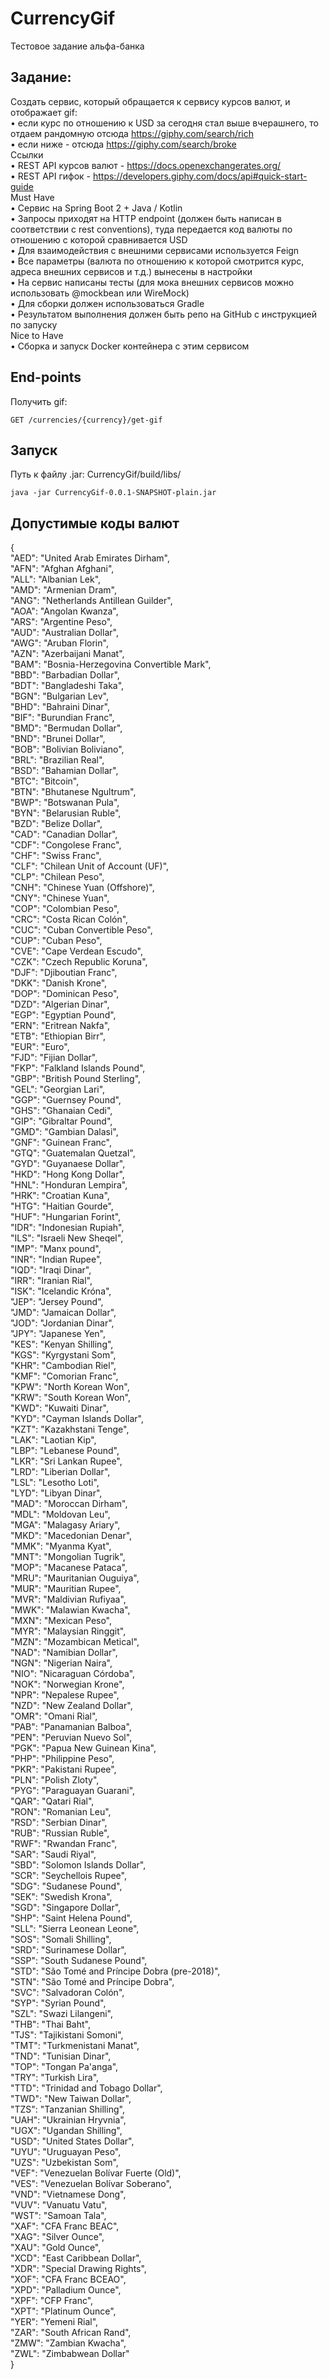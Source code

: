 # CurrencyGif  
Тестовое задание альфа-банка  
## Задание:  
Создать сервис, который обращается к сервису курсов валют, и отображает gif:  
• если курс по отношению к USD за сегодня стал выше вчерашнего, то отдаем рандомную отсюда https://giphy.com/search/rich  
• если ниже - отсюда https://giphy.com/search/broke  
Ссылки  
• REST API курсов валют - https://docs.openexchangerates.org/  
• REST API гифок - https://developers.giphy.com/docs/api#quick-start-guide  
Must Have  
• Сервис на Spring Boot 2 + Java / Kotlin  
• Запросы приходят на HTTP endpoint (должен быть написан в соответствии с rest conventions), туда передается код валюты по отношению с которой сравнивается USD  
• Для взаимодействия с внешними сервисами используется Feign  
• Все параметры (валюта по отношению к которой смотрится курс, адреса внешних сервисов и т.д.) вынесены в настройки  
• На сервис написаны тесты (для мока внешних сервисов можно использовать @mockbean или WireMock)  
• Для сборки должен использоваться Gradle  
• Результатом выполнения должен быть репо на GitHub с инструкцией по запуску  
Nice to Have  
• Сборка и запуск Docker контейнера с этим сервисом  
## End-points  
Получить gif:  

    GET /currencies/{currency}/get-gif  
## Запуск  
Путь к файлу .jar: CurrencyGif/build/libs/  

    java -jar CurrencyGif-0.0.1-SNAPSHOT-plain.jar
## Допустимые коды валют  
{  
  "AED": "United Arab Emirates Dirham",  
  "AFN": "Afghan Afghani",  
  "ALL": "Albanian Lek",  
  "AMD": "Armenian Dram",  
  "ANG": "Netherlands Antillean Guilder",  
  "AOA": "Angolan Kwanza",  
  "ARS": "Argentine Peso",  
  "AUD": "Australian Dollar",  
  "AWG": "Aruban Florin",  
  "AZN": "Azerbaijani Manat",  
  "BAM": "Bosnia-Herzegovina Convertible Mark",  
  "BBD": "Barbadian Dollar",  
  "BDT": "Bangladeshi Taka",  
  "BGN": "Bulgarian Lev",  
  "BHD": "Bahraini Dinar",  
  "BIF": "Burundian Franc",  
  "BMD": "Bermudan Dollar",  
  "BND": "Brunei Dollar",  
  "BOB": "Bolivian Boliviano",  
  "BRL": "Brazilian Real",  
  "BSD": "Bahamian Dollar",  
  "BTC": "Bitcoin",  
  "BTN": "Bhutanese Ngultrum",  
  "BWP": "Botswanan Pula",  
  "BYN": "Belarusian Ruble",  
  "BZD": "Belize Dollar",  
  "CAD": "Canadian Dollar",  
  "CDF": "Congolese Franc",  
  "CHF": "Swiss Franc",  
  "CLF": "Chilean Unit of Account (UF)",  
  "CLP": "Chilean Peso",  
  "CNH": "Chinese Yuan (Offshore)",  
  "CNY": "Chinese Yuan",  
  "COP": "Colombian Peso",  
  "CRC": "Costa Rican Colón",  
  "CUC": "Cuban Convertible Peso",  
  "CUP": "Cuban Peso",  
  "CVE": "Cape Verdean Escudo",  
  "CZK": "Czech Republic Koruna",  
  "DJF": "Djiboutian Franc",  
  "DKK": "Danish Krone",  
  "DOP": "Dominican Peso",  
  "DZD": "Algerian Dinar",  
  "EGP": "Egyptian Pound",  
  "ERN": "Eritrean Nakfa",  
  "ETB": "Ethiopian Birr",  
  "EUR": "Euro",  
  "FJD": "Fijian Dollar",  
  "FKP": "Falkland Islands Pound",  
  "GBP": "British Pound Sterling",  
  "GEL": "Georgian Lari",  
  "GGP": "Guernsey Pound",  
  "GHS": "Ghanaian Cedi",  
  "GIP": "Gibraltar Pound",  
  "GMD": "Gambian Dalasi",  
  "GNF": "Guinean Franc",  
  "GTQ": "Guatemalan Quetzal",  
  "GYD": "Guyanaese Dollar",  
  "HKD": "Hong Kong Dollar",  
  "HNL": "Honduran Lempira",  
  "HRK": "Croatian Kuna",  
  "HTG": "Haitian Gourde",  
  "HUF": "Hungarian Forint",  
  "IDR": "Indonesian Rupiah",  
  "ILS": "Israeli New Sheqel",  
  "IMP": "Manx pound",  
  "INR": "Indian Rupee",  
  "IQD": "Iraqi Dinar",  
  "IRR": "Iranian Rial",  
  "ISK": "Icelandic Króna",  
  "JEP": "Jersey Pound",  
  "JMD": "Jamaican Dollar",  
  "JOD": "Jordanian Dinar",  
  "JPY": "Japanese Yen",  
  "KES": "Kenyan Shilling",  
  "KGS": "Kyrgystani Som",  
  "KHR": "Cambodian Riel",  
  "KMF": "Comorian Franc",  
  "KPW": "North Korean Won",  
  "KRW": "South Korean Won",  
  "KWD": "Kuwaiti Dinar",  
  "KYD": "Cayman Islands Dollar",  
  "KZT": "Kazakhstani Tenge",  
  "LAK": "Laotian Kip",  
  "LBP": "Lebanese Pound",  
  "LKR": "Sri Lankan Rupee",  
  "LRD": "Liberian Dollar",  
  "LSL": "Lesotho Loti",  
  "LYD": "Libyan Dinar",  
  "MAD": "Moroccan Dirham",  
  "MDL": "Moldovan Leu",  
  "MGA": "Malagasy Ariary",  
  "MKD": "Macedonian Denar",  
  "MMK": "Myanma Kyat",  
  "MNT": "Mongolian Tugrik",  
  "MOP": "Macanese Pataca",  
  "MRU": "Mauritanian Ouguiya",  
  "MUR": "Mauritian Rupee",  
  "MVR": "Maldivian Rufiyaa",  
  "MWK": "Malawian Kwacha",  
  "MXN": "Mexican Peso",  
  "MYR": "Malaysian Ringgit",  
  "MZN": "Mozambican Metical",  
  "NAD": "Namibian Dollar",  
  "NGN": "Nigerian Naira",  
  "NIO": "Nicaraguan Córdoba",  
  "NOK": "Norwegian Krone",  
  "NPR": "Nepalese Rupee",  
  "NZD": "New Zealand Dollar",  
  "OMR": "Omani Rial",  
  "PAB": "Panamanian Balboa",  
  "PEN": "Peruvian Nuevo Sol",  
  "PGK": "Papua New Guinean Kina",  
  "PHP": "Philippine Peso",  
  "PKR": "Pakistani Rupee",  
  "PLN": "Polish Zloty",  
  "PYG": "Paraguayan Guarani",  
  "QAR": "Qatari Rial",  
  "RON": "Romanian Leu",  
  "RSD": "Serbian Dinar",  
  "RUB": "Russian Ruble",  
  "RWF": "Rwandan Franc",  
  "SAR": "Saudi Riyal",  
  "SBD": "Solomon Islands Dollar",  
  "SCR": "Seychellois Rupee",  
  "SDG": "Sudanese Pound",  
  "SEK": "Swedish Krona",  
  "SGD": "Singapore Dollar",  
  "SHP": "Saint Helena Pound",  
  "SLL": "Sierra Leonean Leone",  
  "SOS": "Somali Shilling",  
  "SRD": "Surinamese Dollar",  
  "SSP": "South Sudanese Pound",  
  "STD": "São Tomé and Príncipe Dobra (pre-2018)",  
  "STN": "São Tomé and Príncipe Dobra",  
  "SVC": "Salvadoran Colón",  
  "SYP": "Syrian Pound",  
  "SZL": "Swazi Lilangeni",  
  "THB": "Thai Baht",  
  "TJS": "Tajikistani Somoni",  
  "TMT": "Turkmenistani Manat",  
  "TND": "Tunisian Dinar",  
  "TOP": "Tongan Pa'anga",  
  "TRY": "Turkish Lira",  
  "TTD": "Trinidad and Tobago Dollar",  
  "TWD": "New Taiwan Dollar",  
  "TZS": "Tanzanian Shilling",  
  "UAH": "Ukrainian Hryvnia",  
  "UGX": "Ugandan Shilling",  
  "USD": "United States Dollar",  
  "UYU": "Uruguayan Peso",  
  "UZS": "Uzbekistan Som",  
  "VEF": "Venezuelan Bolívar Fuerte (Old)",  
  "VES": "Venezuelan Bolívar Soberano",  
  "VND": "Vietnamese Dong",  
  "VUV": "Vanuatu Vatu",  
  "WST": "Samoan Tala",  
  "XAF": "CFA Franc BEAC",  
  "XAG": "Silver Ounce",  
  "XAU": "Gold Ounce",  
  "XCD": "East Caribbean Dollar",  
  "XDR": "Special Drawing Rights",  
  "XOF": "CFA Franc BCEAO",  
  "XPD": "Palladium Ounce",  
  "XPF": "CFP Franc",  
  "XPT": "Platinum Ounce",  
  "YER": "Yemeni Rial",  
  "ZAR": "South African Rand",  
  "ZMW": "Zambian Kwacha",  
  "ZWL": "Zimbabwean Dollar"  
}  
